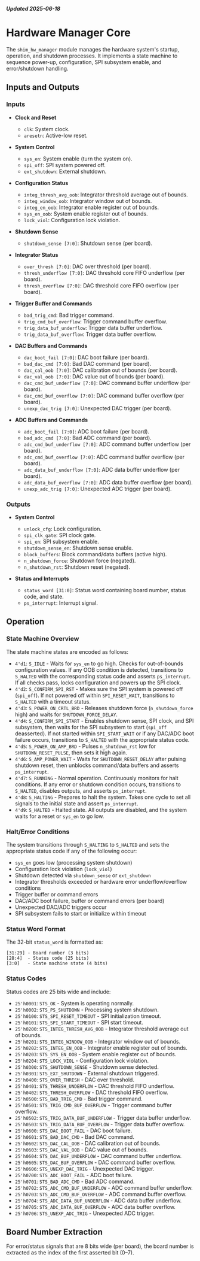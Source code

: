 ***Updated 2025-06-18***
# Hardware Manager Core

The `shim_hw_manager` module manages the hardware system's startup, operation, and shutdown processes. It implements a state machine to sequence power-up, configuration, SPI subsystem enable, and error/shutdown handling.

## Inputs and Outputs

### Inputs

- **Clock and Reset**
  - `clk`: System clock.
  - `aresetn`: Active-low reset.

- **System Control**
  - `sys_en`: System enable (turn the system on).
  - `spi_off`: SPI system powered off.
  - `ext_shutdown`: External shutdown.

- **Configuration Status**
  - `integ_thresh_avg_oob`: Integrator threshold average out of bounds.
  - `integ_window_oob`: Integrator window out of bounds.
  - `integ_en_oob`: Integrator enable register out of bounds.
  - `sys_en_oob`: System enable register out of bounds.
  - `lock_viol`: Configuration lock violation.

- **Shutdown Sense**
  - `shutdown_sense [7:0]`: Shutdown sense (per board).

- **Integrator Status**
  - `over_thresh [7:0]`: DAC over threshold (per board).
  - `thresh_underflow [7:0]`: DAC threshold core FIFO underflow (per board).
  - `thresh_overflow [7:0]`: DAC threshold core FIFO overflow (per board).

- **Trigger Buffer and Commands**
  - `bad_trig_cmd`: Bad trigger command.
  - `trig_cmd_buf_overflow`: Trigger command buffer overflow.
  - `trig_data_buf_underflow`: Trigger data buffer underflow.
  - `trig_data_buf_overflow`: Trigger data buffer overflow.

- **DAC Buffers and Commands**
  - `dac_boot_fail [7:0]`: DAC boot failure (per board).
  - `bad_dac_cmd [7:0]`: Bad DAC command (per board).
  - `dac_cal_oob [7:0]`: DAC calibration out of bounds (per board).
  - `dac_val_oob [7:0]`: DAC value out of bounds (per board).
  - `dac_cmd_buf_underflow [7:0]`: DAC command buffer underflow (per board).
  - `dac_cmd_buf_overflow [7:0]`: DAC command buffer overflow (per board).
  - `unexp_dac_trig [7:0]`: Unexpected DAC trigger (per board).

- **ADC Buffers and Commands**
  - `adc_boot_fail [7:0]`: ADC boot failure (per board).
  - `bad_adc_cmd [7:0]`: Bad ADC command (per board).
  - `adc_cmd_buf_underflow [7:0]`: ADC command buffer underflow (per board).
  - `adc_cmd_buf_overflow [7:0]`: ADC command buffer overflow (per board).
  - `adc_data_buf_underflow [7:0]`: ADC data buffer underflow (per board).
  - `adc_data_buf_overflow [7:0]`: ADC data buffer overflow (per board).
  - `unexp_adc_trig [7:0]`: Unexpected ADC trigger (per board).

### Outputs

- **System Control**
  - `unlock_cfg`: Lock configuration.
  - `spi_clk_gate`: SPI clock gate.
  - `spi_en`: SPI subsystem enable.
  - `shutdown_sense_en`: Shutdown sense enable.
  - `block_buffers`: Block command/data buffers (active high).
  - `n_shutdown_force`: Shutdown force (negated).
  - `n_shutdown_rst`: Shutdown reset (negated).

- **Status and Interrupts**
  - `status_word [31:0]`: Status word containing board number, status code, and state.
  - `ps_interrupt`: Interrupt signal.

## Operation

### State Machine Overview

The state machine states are encoded as follows:
- `4'd1`: `S_IDLE` - Waits for `sys_en` to go high. Checks for out-of-bounds configuration values. If any OOB condition is detected, transitions to `S_HALTED` with the corresponding status code and asserts `ps_interrupt`. If all checks pass, locks configuration and powers up the SPI clock.
- `4'd2`: `S_CONFIRM_SPI_RST` - Makes sure the SPI system is powered off (`spi_off`). If not powered off within `SPI_RESET_WAIT`, transitions to `S_HALTED` with a timeout status.
- `4'd3`: `S_POWER_ON_CRTL_BRD` - Releases shutdown force (`n_shutdown_force` high) and waits for `SHUTDOWN_FORCE_DELAY`.
- `4'd4`: `S_CONFIRM_SPI_START` - Enables shutdown sense, SPI clock, and SPI subsystem, then waits for the SPI subsystem to start (`spi_off` deasserted). If not started within `SPI_START_WAIT` or if any DAC/ADC boot failure occurs, transitions to `S_HALTED` with the appropriate status code.
- `4'd5`: `S_POWER_ON_AMP_BRD` - Pulses `n_shutdown_rst` low for `SHUTDOWN_RESET_PULSE`, then sets it high again.
- `4'd6`: `S_AMP_POWER_WAIT` - Waits for `SHUTDOWN_RESET_DELAY` after pulsing shutdown reset, then unblocks command/data buffers and asserts `ps_interrupt`.
- `4'd7`: `S_RUNNING` - Normal operation. Continuously monitors for halt conditions. If any error or shutdown condition occurs, transitions to `S_HALTED`, disables outputs, and asserts `ps_interrupt`.
- `4'd8`: `S_HALTING` - Prepares to halt the system. Takes one cycle to set all signals to the initial state and assert `ps_interrupt`.
- `4'd9`: `S_HALTED` - Halted state. All outputs are disabled, and the system waits for a reset or `sys_en` to go low.

### Halt/Error Conditions

The system transitions through `S_HALTING` to `S_HALTED` and sets the appropriate status code if any of the following occur:
- `sys_en` goes low (processing system shutdown)
- Configuration lock violation (`lock_viol`)
- Shutdown detected via `shutdown_sense` or `ext_shutdown`
- Integrator thresholds exceeded or hardware error underflow/overflow conditions
- Trigger buffer or command errors
- DAC/ADC boot failure, buffer or command errors (per board)
- Unexpected DAC/ADC triggers occur
- SPI subsystem fails to start or initialize within timeout

### Status Word Format

The 32-bit `status_word` is formatted as:
```
[31:29] - Board number (3 bits)
[28:4]  - Status code (25 bits)
[3:0]   - State machine state (4 bits)
```

### Status Codes

Status codes are 25 bits wide and include:

- `25'h0001`: `STS_OK` - System is operating normally.
- `25'h0002`: `STS_PS_SHUTDOWN` - Processing system shutdown.
- `25'h0100`: `STS_SPI_RESET_TIMEOUT` - SPI initialization timeout.
- `25'h0101`: `STS_SPI_START_TIMEOUT` - SPI start timeout.
- `25'h0200`: `STS_INTEG_THRESH_AVG_OOB` - Integrator threshold average out of bounds.
- `25'h0201`: `STS_INTEG_WINDOW_OOB` - Integrator window out of bounds.
- `25'h0202`: `STS_INTEG_EN_OOB` - Integrator enable register out of bounds.
- `25'h0203`: `STS_SYS_EN_OOB` - System enable register out of bounds.
- `25'h0204`: `STS_LOCK_VIOL` - Configuration lock violation.
- `25'h0300`: `STS_SHUTDOWN_SENSE` - Shutdown sense detected.
- `25'h0301`: `STS_EXT_SHUTDOWN` - External shutdown triggered.
- `25'h0400`: `STS_OVER_THRESH` - DAC over threshold.
- `25'h0401`: `STS_THRESH_UNDERFLOW` - DAC threshold FIFO underflow.
- `25'h0402`: `STS_THRESH_OVERFLOW` - DAC threshold FIFO overflow.
- `25'h0500`: `STS_BAD_TRIG_CMD` - Bad trigger command.
- `25'h0501`: `STS_TRIG_CMD_BUF_OVERFLOW` - Trigger command buffer overflow.
- `25'h0502`: `STS_TRIG_DATA_BUF_UNDERFLOW` - Trigger data buffer underflow.
- `25'h0503`: `STS_TRIG_DATA_BUF_OVERFLOW` - Trigger data buffer overflow.
- `25'h0600`: `STS_DAC_BOOT_FAIL` - DAC boot failure.
- `25'h0601`: `STS_BAD_DAC_CMD` - Bad DAC command.
- `25'h0602`: `STS_DAC_CAL_OOB` - DAC calibration out of bounds.
- `25'h0603`: `STS_DAC_VAL_OOB` - DAC value out of bounds.
- `25'h0604`: `STS_DAC_BUF_UNDERFLOW` - DAC command buffer underflow.
- `25'h0605`: `STS_DAC_BUF_OVERFLOW` - DAC command buffer overflow.
- `25'h0606`: `STS_UNEXP_DAC_TRIG` - Unexpected DAC trigger.
- `25'h0700`: `STS_ADC_BOOT_FAIL` - ADC boot failure.
- `25'h0701`: `STS_BAD_ADC_CMD` - Bad ADC command.
- `25'h0702`: `STS_ADC_CMD_BUF_UNDERFLOW` - ADC command buffer underflow.
- `25'h0703`: `STS_ADC_CMD_BUF_OVERFLOW` - ADC command buffer overflow.
- `25'h0704`: `STS_ADC_DATA_BUF_UNDERFLOW` - ADC data buffer underflow.
- `25'h0705`: `STS_ADC_DATA_BUF_OVERFLOW` - ADC data buffer overflow.
- `25'h0706`: `STS_UNEXP_ADC_TRIG` - Unexpected ADC trigger.

## Board Number Extraction

For error/status signals that are 8 bits wide (per board), the board number is extracted as the index of the first asserted bit (0–7).
